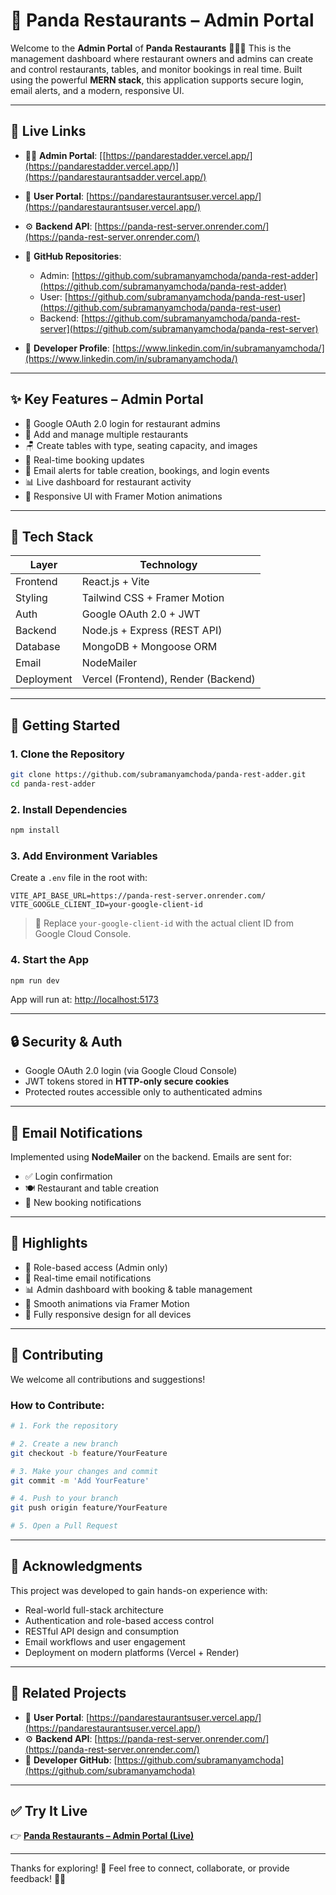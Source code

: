 # 🏢 Panda Restaurants – Admin Portal

Welcome to the **Admin Portal** of **Panda Restaurants** 🧑‍🏠🐼
This is the management dashboard where restaurant owners and admins can create and control restaurants, tables, and monitor bookings in real time. Built using the powerful **MERN stack**, this application supports secure login, email alerts, and a modern, responsive UI.

---

## 🔗 Live Links

* 🧑‍🏠 **Admin Portal**: [[https://pandarestadder.vercel.app/](https://pandarestadder.vercel.app/)](https://pandarestaurantsadder.vercel.app/)
* 👥 **User Portal**: [https://pandarestaurantsuser.vercel.app/](https://pandarestaurantsuser.vercel.app/)
* ⚙️ **Backend API**: [https://panda-rest-server.onrender.com/](https://panda-rest-server.onrender.com/)
* 👤 **GitHub Repositories**:

  * Admin: [https://github.com/subramanyamchoda/panda-rest-adder](https://github.com/subramanyamchoda/panda-rest-adder)
  * User: [https://github.com/subramanyamchoda/panda-rest-user](https://github.com/subramanyamchoda/panda-rest-user)
  * Backend: [https://github.com/subramanyamchoda/panda-rest-server](https://github.com/subramanyamchoda/panda-rest-server)
* 👤 **Developer Profile**: [https://www.linkedin.com/in/subramanyamchoda/](https://www.linkedin.com/in/subramanyamchoda/)

---

## ✨ Key Features – Admin Portal

* 🔐 Google OAuth 2.0 login for restaurant admins
* 🏢 Add and manage multiple restaurants
* 🪑 Create tables with type, seating capacity, and images
* 📅 Real-time booking updates
* 📧 Email alerts for table creation, bookings, and login events
* 📊 Live dashboard for restaurant activity
* 🎨 Responsive UI with Framer Motion animations

---

## 🧰 Tech Stack

| Layer      | Technology                          |
| ---------- | ----------------------------------- |
| Frontend   | React.js + Vite                     |
| Styling    | Tailwind CSS + Framer Motion        |
| Auth       | Google OAuth 2.0 + JWT              |
| Backend    | Node.js + Express (REST API)        |
| Database   | MongoDB + Mongoose ORM              |
| Email      | NodeMailer                          |
| Deployment | Vercel (Frontend), Render (Backend) |

---

## 🚀 Getting Started

### 1. Clone the Repository

```bash
git clone https://github.com/subramanyamchoda/panda-rest-adder.git
cd panda-rest-adder
```

### 2. Install Dependencies

```bash
npm install
```

### 3. Add Environment Variables

Create a `.env` file in the root with:

```env
VITE_API_BASE_URL=https://panda-rest-server.onrender.com/
VITE_GOOGLE_CLIENT_ID=your-google-client-id
```

> 🔐 Replace `your-google-client-id` with the actual client ID from Google Cloud Console.

### 4. Start the App

```bash
npm run dev
```

App will run at: [http://localhost:5173](http://localhost:5173)

---

## 🔒 Security & Auth

* Google OAuth 2.0 login (via Google Cloud Console)
* JWT tokens stored in **HTTP-only secure cookies**
* Protected routes accessible only to authenticated admins

---

## 📧 Email Notifications

Implemented using **NodeMailer** on the backend. Emails are sent for:

* ✅ Login confirmation
* 🍽️ Restaurant and table creation
* 📆 New booking notifications

---

## 🌟 Highlights

* 👥 Role-based access (Admin only)
* 📧 Real-time email notifications
* 📊 Admin dashboard with booking & table management
* 💨 Smooth animations via Framer Motion
* 📱 Fully responsive design for all devices

---

## 🤝 Contributing

We welcome all contributions and suggestions!

### How to Contribute:

```bash
# 1. Fork the repository

# 2. Create a new branch
git checkout -b feature/YourFeature

# 3. Make your changes and commit
git commit -m 'Add YourFeature'

# 4. Push to your branch
git push origin feature/YourFeature

# 5. Open a Pull Request
```

---

## 🙌 Acknowledgments

This project was developed to gain hands-on experience with:

* Real-world full-stack architecture
* Authentication and role-based access control
* RESTful API design and consumption
* Email workflows and user engagement
* Deployment on modern platforms (Vercel + Render)

---

## 🧲 Related Projects

* 👥 **User Portal**: [https://pandarestaurantsuser.vercel.app/](https://pandarestaurantsuser.vercel.app/)
* ⚙️ **Backend API**: [https://panda-rest-server.onrender.com/](https://panda-rest-server.onrender.com/)
* 👤 **Developer GitHub**: [https://github.com/subramanyamchoda](https://github.com/subramanyamchoda)

---

## ✅ Try It Live

👉 [**Panda Restaurants – Admin Portal (Live)**](https://pandarestadder.vercel.app/)

---

Thanks for exploring! 🚀 Feel free to connect, collaborate, or provide feedback! 🐼✨
